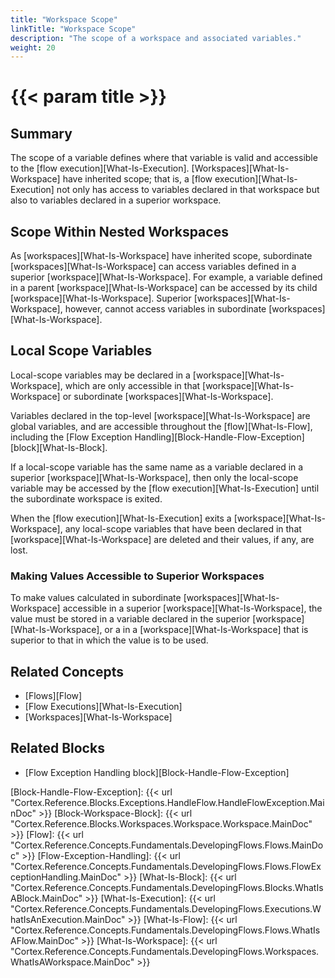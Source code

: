 ```yaml
---
title: "Workspace Scope"
linkTitle: "Workspace Scope"
description: "The scope of a workspace and associated variables."
weight: 20
---
```


# {{< param title >}}

## Summary

The scope of a variable defines where that variable is valid and accessible to the [flow execution][What-Is-Execution]. [Workspaces][What-Is-Workspace] have inherited scope; that is, a [flow execution][What-Is-Execution] not only has access to variables declared in that workspace but also to variables declared in a superior workspace.

## Scope Within Nested Workspaces

As [workspaces][What-Is-Workspace] have inherited scope, subordinate [workspaces][What-Is-Workspace] can access variables defined in a superior [workspace][What-Is-Workspace]. For example, a variable defined in a parent [workspace][What-Is-Workspace] can be accessed by its child [workspace][What-Is-Workspace]. Superior [workspaces][What-Is-Workspace], however, cannot access variables in subordinate [workspaces][What-Is-Workspace].

## Local Scope Variables

Local-scope variables may be declared in a [workspace][What-Is-Workspace], which are only accessible in that [workspace][What-Is-Workspace] or subordinate [workspaces][What-Is-Workspace].

Variables declared in the top-level [workspace][What-Is-Workspace] are global variables, and are accessible throughout the [flow][What-Is-Flow], including the [Flow Exception Handling][Block-Handle-Flow-Exception] [block][What-Is-Block].

If a local-scope variable has the same name as a variable declared in a superior [workspace][What-Is-Workspace], then only the local-scope variable may be accessed by the [flow execution][What-Is-Execution] until the subordinate workspace is exited.

When the [flow execution][What-Is-Execution] exits a [workspace][What-Is-Workspace], any local-scope variables that have been declared in that [workspace][What-Is-Workspace] are deleted and their values, if any, are lost.

### Making Values Accessible to Superior Workspaces

To make values calculated in subordinate [workspaces][What-Is-Workspace] accessible in a superior [workspace][What-Is-Workspace], the value must be stored in a variable declared in the superior [workspace][What-Is-Workspace], or a in a [workspace][What-Is-Workspace] that is superior to that in which the value is to be used.

## Related Concepts

* [Flows][Flow]
* [Flow Executions][What-Is-Execution]
* [Workspaces][What-Is-Workspace]

## Related Blocks

* [Flow Exception Handling block][Block-Handle-Flow-Exception]

[Block-Handle-Flow-Exception]: {{< url "Cortex.Reference.Blocks.Exceptions.HandleFlow.HandleFlowException.MainDoc" >}}
[Block-Workspace-Block]: {{< url "Cortex.Reference.Blocks.Workspaces.Workspace.Workspace.MainDoc" >}}
[Flow]: {{< url "Cortex.Reference.Concepts.Fundamentals.DevelopingFlows.Flows.MainDoc" >}}
[Flow-Exception-Handling]: {{< url "Cortex.Reference.Concepts.Fundamentals.DevelopingFlows.Flows.FlowExceptionHandling.MainDoc" >}}
[What-Is-Block]: {{< url "Cortex.Reference.Concepts.Fundamentals.DevelopingFlows.Blocks.WhatIsABlock.MainDoc" >}}
[What-Is-Execution]: {{< url "Cortex.Reference.Concepts.Fundamentals.DevelopingFlows.Executions.WhatIsAnExecution.MainDoc" >}}
[What-Is-Flow]: {{< url "Cortex.Reference.Concepts.Fundamentals.DevelopingFlows.Flows.WhatIsAFlow.MainDoc" >}}
[What-Is-Workspace]: {{< url "Cortex.Reference.Concepts.Fundamentals.DevelopingFlows.Workspaces.WhatIsAWorkspace.MainDoc" >}}
